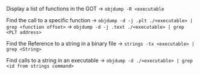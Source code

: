Display a list of functions in the GOT -> `objdump -R <executable`
<!--SR:!2024-07-28,16,290-->

Find the call to a specific function -> `objdump -d -j .plt ./<executable> | grep <function offset>` -> `objdump -d -j .text ./<executable> | grep <PLT address>`
<!--SR:!2024-08-11,21,290-->

Find the Reference to a string in a binary file -> `strings -tx <executable> | grep <String>`
<!--SR:!2024-07-28,16,290-->

Find calls to a string in an executable -> `objdump -d ./<executable> | grep <id from strings command>`
<!--SR:!2024-07-27,15,290-->

